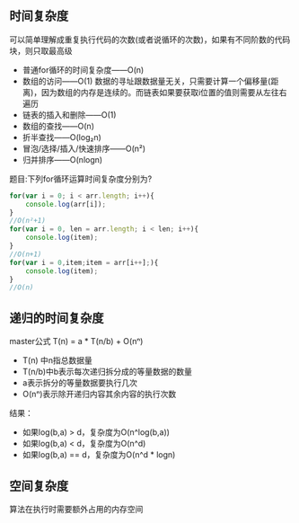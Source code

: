 ## 时间复杂度
可以简单理解成重复执行代码的次数(或者说循环的次数)，如果有不同阶数的代码块，则只取最高级

- 普通for循环的时间复杂度——O(n)
- 数组的访问——O(1)
    数据的寻址跟数据量无关，只需要计算一个偏移量(距离)，因为数组的内存是连续的。而链表如果要获取i位置的值则需要从左往右遍历
- 链表的插入和删除——O(1)
- 数组的查找——O(n)
- 折半查找——O(log₂n)
- 冒泡/选择/插入/快速排序——O(n²)
- 归并排序——O(nlogn)

题目:下列for循环运算时间复杂度分别为?
```js
for(var i = 0; i < arr.length; i++){
    console.log(arr[i]);
}
//O(n²+1)
for(var i = 0, len = arr.length; i < len; i++){
    console.log(item);
}
//O(n+1)
for(var i = 0,item;item = arr[i++];){
    console.log(item);
}
//O(n)
```

## 递归的时间复杂度
master公式
T(n) = a * T(n/b) + O(nⁿ)

- T(n) 中n指总数据量
- T(n/b)中b表示每次递归拆分成的等量数据的数量
- a表示拆分的等量数据要执行几次
- O(nⁿ)表示除开递归内容其余内容的执行次数
  
结果：
- 如果log(b,a) > d，复杂度为O(n^log(b,a))
- 如果log(b,a) < d，复杂度为O(n^d)
- 如果log(b,a) == d，复杂度为O(n^d * logn)
## 空间复杂度
算法在执行时需要额外占用的内存空间